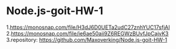 # Node.js-goit-HW-1
1.https://monosnap.com/file/H3dJ6D0UETa2udC27znhYUC17sfjAI 
2.https://monosnap.com/file/ie6ae50aii9Z6REGWzBUvfJpCajvK3 
3.repository: https://github.com/Maxoverking/Node.js-goit-HW-1
